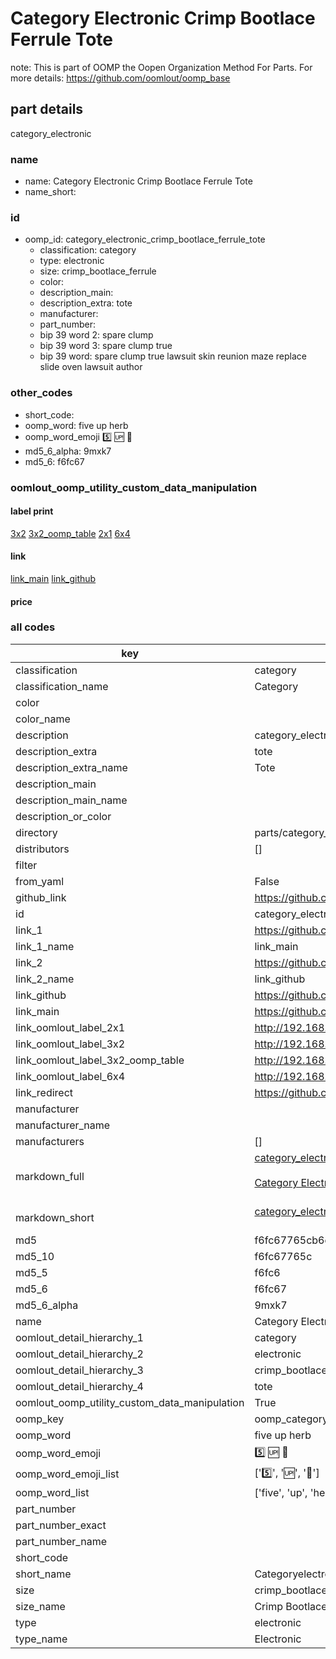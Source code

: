 # Category Electronic Crimp Bootlace Ferrule Tote  

note: This is part of OOMP the Oopen Organization Method For Parts. For more details: https://github.com/oomlout/oomp_base

##  part details
  



category_electronic



### name
* name: Category Electronic Crimp Bootlace Ferrule Tote
* name_short: 
### id
* oomp_id: category_electronic_crimp_bootlace_ferrule_tote
  * classification: category
  * type: electronic
  * size: crimp_bootlace_ferrule
  * color: 
  * description_main: 
  * description_extra: tote
  * manufacturer: 
  * part_number: 
  * bip 39 word 2: spare clump
  * bip 39 word 3: spare clump true
  * bip 39 word: spare clump true lawsuit skin reunion maze replace slide oven lawsuit author

### other_codes
* short_code: 
* oomp_word: five up herb
* oomp_word_emoji :five: :up: :herb:
* md5_6_alpha: 9mxk7
* md5_6: f6fc67






### oomlout_oomp_utility_custom_data_manipulation
#### label print
[3x2](http://192.168.1.245:1112/?label=oomp%209mxk7)
[3x2_oomp_table](http://192.168.1.108:1112/?label=oomp%209mxk7)
[2x1](http://192.168.1.242:1112/?label=oomp%209mxk7)
[6x4](http://192.168.1.55:1112/?label=oomp%209mxk7)    

#### link

[link_main](https://github.com/oomlout/oomlout_oomp_version_1_messy/tree/main/parts/category_electronic_crimp_bootlace_ferrule_tote) [link_github](https://github.com/oomlout/oomlout_oomp_version_1_messy/tree/main/parts/category_electronic_crimp_bootlace_ferrule_tote)                             

#### price







### all codes 
| key | value |  
| --- | --- |  
| classification | category |  
| classification_name | Category |  
| color |  |  
| color_name |  |  
| description | category_electronic |  
| description_extra | tote |  
| description_extra_name | Tote |  
| description_main |  |  
| description_main_name |  |  
| description_or_color |   |  
| directory | parts/category_electronic_crimp_bootlace_ferrule_tote |  
| distributors | [] |  
| filter |  |  
| from_yaml | False |  
| github_link | https://github.com/oomlout/oomlout_oomp_part_src/tree/main/parts/category_electronic_crimp_bootlace_ferrule_tote |  
| id | category_electronic_crimp_bootlace_ferrule_tote |  
| link_1 | https://github.com/oomlout/oomlout_oomp_version_1_messy/tree/main/parts/category_electronic_crimp_bootlace_ferrule_tote |  
| link_1_name | link_main |  
| link_2 | https://github.com/oomlout/oomlout_oomp_version_1_messy/tree/main/parts/category_electronic_crimp_bootlace_ferrule_tote |  
| link_2_name | link_github |  
| link_github | https://github.com/oomlout/oomlout_oomp_version_1_messy/tree/main/parts/category_electronic_crimp_bootlace_ferrule_tote |  
| link_main | https://github.com/oomlout/oomlout_oomp_version_1_messy/tree/main/parts/category_electronic_crimp_bootlace_ferrule_tote |  
| link_oomlout_label_2x1 | http://192.168.1.242:1112/?label=oomp%209mxk7 |  
| link_oomlout_label_3x2 | http://192.168.1.245:1112/?label=oomp%209mxk7 |  
| link_oomlout_label_3x2_oomp_table | http://192.168.1.108:1112/?label=oomp%209mxk7 |  
| link_oomlout_label_6x4 | http://192.168.1.55:1112/?label=oomp%209mxk7 |  
| link_redirect | https://github.com/oomlout/oomlout_oomp_version_1_messy/tree/main/parts/category_electronic_crimp_bootlace_ferrule_tote |  
| manufacturer |  |  
| manufacturer_name |  |  
| manufacturers | [] |  
| markdown_full | [category_electronic_crimp_bootlace_ferrule_tote](none)<br>[](none)<br>[Category Electronic Crimp Bootlace Ferrule Tote](none)<br><br> |  
| markdown_short | [category_electronic_crimp_bootlace_ferrule_tote](none)<br><br> |  
| md5 | f6fc67765cb6d132e16547e3d28b1683 |  
| md5_10 | f6fc67765c |  
| md5_5 | f6fc6 |  
| md5_6 | f6fc67 |  
| md5_6_alpha | 9mxk7 |  
| name | Category Electronic Crimp Bootlace Ferrule Tote |  
| oomlout_detail_hierarchy_1 | category |  
| oomlout_detail_hierarchy_2 | electronic |  
| oomlout_detail_hierarchy_3 | crimp_bootlace_ferrule |  
| oomlout_detail_hierarchy_4 | tote |  
| oomlout_oomp_utility_custom_data_manipulation | True |  
| oomp_key | oomp_category_electronic_crimp_bootlace_ferrule_tote |  
| oomp_word | five up herb |  
| oomp_word_emoji | :five: :up: :herb: |  
| oomp_word_emoji_list | [':five:', ':up:', ':herb:'] |  
| oomp_word_list | ['five', 'up', 'herb'] |  
| part_number |  |  
| part_number_exact |  |  
| part_number_name |  |  
| short_code |  |  
| short_name | Categoryelectronic |  
| size | crimp_bootlace_ferrule |  
| size_name | Crimp Bootlace Ferrule |  
| type | electronic |  
| type_name | Electronic |  
